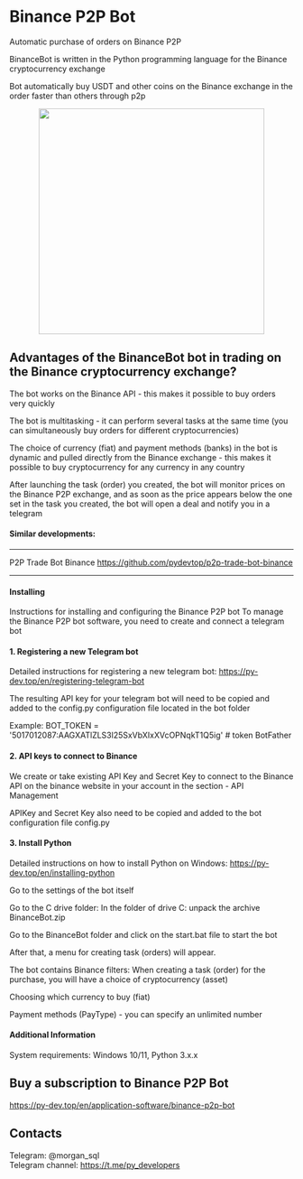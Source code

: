 # Binance P2P Bot
Automatic purchase of orders on Binance P2P

BinanceBot is written in the Python programming language for the Binance cryptocurrency exchange

Bot  automatically buy USDT and other coins on the Binance exchange in the order faster than others through p2p
<p align="center"><img width="400" src="https://py-dev.top/components/com_jshopping/files/img_products/full_thumb_ex650_bot_binance.png"></p>

## Advantages of the BinanceBot bot in trading on the Binance cryptocurrency exchange?
The bot works on the Binance API - this makes it possible to buy orders very quickly

The bot is multitasking - it can perform several tasks at the same time (you can simultaneously buy orders for different cryptocurrencies)

The choice of currency (fiat) and payment methods (banks) in the bot is dynamic and pulled directly from the Binance exchange - this makes it possible to buy cryptocurrency for any currency in any country

After launching the task (order) you created, the bot will monitor prices on the Binance P2P exchange, and as soon as the price appears below the one set in the task you created, the bot will open a deal and notify you in a telegram


####  Similar developments:
******************************************************************************
P2P Trade Bot Binance https://github.com/pydevtop/p2p-trade-bot-binance
******************************************************************************


#### Installing
Instructions for installing and configuring the Binance P2P bot
To manage the Binance P2P bot software, you need to create and connect a telegram bot
#### 1. Registering a new Telegram bot
Detailed instructions for registering a new telegram bot: https://py-dev.top/en/registering-telegram-bot

The resulting API key for your telegram bot will need to be copied and added to the config.py configuration file located in the bot folder

Example: BOT_TOKEN = '5017012087:AAGXATlZLS3l25SxVbXIxXVcOPNqkT1Q5ig' # token BotFather

#### 2. API keys to connect to Binance
We create or take existing API Key and Secret Key to connect to the Binance API on the binance website in your account in the section - API Management

APIKey and Secret Key also need to be copied and added to the bot configuration file config.py
#### 3. Install Python
Detailed instructions on how to install Python on Windows: https://py-dev.top/en/installing-python

Go to the settings of the bot itself

Go to the C drive folder:
In the folder of drive C: unpack the archive BinanceBot.zip

Go to the BinanceBot folder and click on the start.bat file to start the bot

After that, a menu for creating task (orders) will appear.

The bot contains Binance filters: When creating a task (order) for the purchase, you will have a choice of cryptocurrency (asset)

Choosing which currency to buy (fiat)

Payment methods (PayType) - you can specify an unlimited number
#### Additional Information
System requirements: Windows 10/11, Python 3.x.x

## Buy a subscription to Binance P2P Bot
https://py-dev.top/en/application-software/binance-p2p-bot

## Contacts
Telegram:  @morgan_sql<br>
Telegram channel:   https://t.me/py_developers
